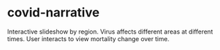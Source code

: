# covid-narrative
Interactive slideshow by region.  Virus affects different areas at different times.  User interacts to view mortality change over time.  
